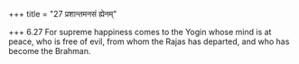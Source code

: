 +++
title = "27 प्रशान्तमनसं ह्येनम्"

+++
6.27 For supreme happiness comes to the Yogin whose mind is at peace,
who is free of evil, from whom the Rajas has departed, and who has
become the Brahman.
